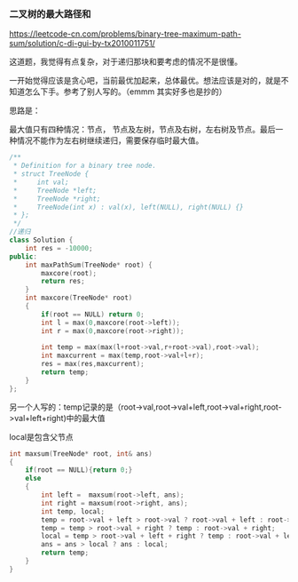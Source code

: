### 二叉树的最大路径和

<https://leetcode-cn.com/problems/binary-tree-maximum-path-sum/solution/c-di-gui-by-tx2010011751/>

这道题，我觉得有点复杂，对于递归那块和要考虑的情况不是很懂。

一开始觉得应该是贪心吧，当前最优加起来，总体最优。想法应该是对的，就是不知道怎么下手。参考了别人写的。（emmm 其实好多也是抄的）

思路是：

最大值只有四种情况：节点， 节点及左树，节点及右树，左右树及节点。最后一种情况不能作为左右树继续递归，需要保存临时最大值。

```c++
/**
 * Definition for a binary tree node.
 * struct TreeNode {
 *     int val;
 *     TreeNode *left;
 *     TreeNode *right;
 *     TreeNode(int x) : val(x), left(NULL), right(NULL) {}
 * };
 */
//递归
class Solution {
    int res = -10000;
public:
    int maxPathSum(TreeNode* root) {
        maxcore(root);
        return res;
    }
    int maxcore(TreeNode* root)
    {
        if(root == NULL) return 0;
        int l = max(0,maxcore(root->left));
        int r = max(0,maxcore(root->right));
        
        int temp = max(max(l+root->val,r+root->val),root->val);
        int maxcurrent = max(temp,root->val+l+r);
        res = max(res,maxcurrent);
        return temp;
    }
};
```

另一个人写的：temp记录的是（root->val,root->val+left,root->val+right,root->val+left+right)中的最大值

local是包含父节点

```c++
int maxsum(TreeNode* root, int& ans)
{
    if(root == NULL){return 0;}
    else
    {
        int left =  maxsum(root->left, ans);
        int right = maxsum(root->right, ans);
        int temp, local;
        temp = root->val + left > root->val ? root->val + left : root->val;
        temp = temp > root->val + right ? temp : root->val + right;
        local = temp > root->val + left + right ? temp : root->val + left + right;
        ans = ans > local ? ans : local;
        return temp;
    }
}
```


